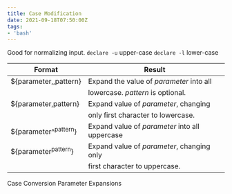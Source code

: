 ```yaml
---
title: Case Modification
date: 2021-09-18T07:50:00Z
tags:
- 'bash'
---
```


Good for normalizing input. `declare -u` upper-case `declare -l`
lower-case

| Format                          | Result                                         |
|---------------------------------|------------------------------------------------|
| ${parameter,,pattern}           | Expand the value of *parameter* into all       |
|                                 | lowercase. *pattern* is optional.              |
| ${parameter,pattern}            | Expand value of *parameter*, changing          |
|                                 | only first character to lowercase.             |
| ${parameter^<sup>pattern</sup>} | Expand value of *parameter* into all uppercase |
| ${parameter<sup>pattern</sup>}  | Expand value of *parameter*, changing only     |
|                                 | first character to uppercase.                  |

Case Conversion Parameter Expansions
